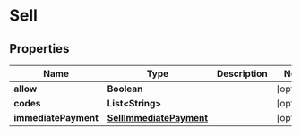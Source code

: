 
# Sell

## Properties
Name | Type | Description | Notes
------------ | ------------- | ------------- | -------------
**allow** | **Boolean** |  |  [optional]
**codes** | **List&lt;String&gt;** |  |  [optional]
**immediatePayment** | [**SellImmediatePayment**](SellImmediatePayment.md) |  |  [optional]



